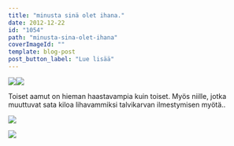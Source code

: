 ```yaml
---
title: "minusta sinä olet ihana."
date: 2012-12-22
id: "1054"
path: "minusta-sina-olet-ihana"
coverImageId: ""
template: blog-post
post_button_label: "Lue lisää"
---
```


[![](/images/22.12.002.JPG)](http://1.bp.blogspot.com/-Q8qYouZQFvM/UNV7B2397fI/AAAAAAAAD9M/rTo232DqsjM/s1600/22.12.002.JPG)[![](/images/22.12.003.JPG)](http://2.bp.blogspot.com/-UklYjeudK9o/UNV7Cx3WcLI/AAAAAAAAD9U/Bw1mpbh1FgI/s1600/22.12.003.JPG)

Toiset aamut on hieman haastavampia kuin toiset. Myös niille, jotka muuttuvat sata kiloa lihavammiksi talvikarvan ilmestymisen myötä..

[![](/images/22.12.004.JPG)](http://3.bp.blogspot.com/-wo1brRaHcZU/UNV7D4owxiI/AAAAAAAAD9Y/-fxcYqPDEcM/s1600/22.12.004.JPG)

[![](/images/ak.jpg)](http://4.bp.blogspot.com/-TB8cMTO6uag/UNV7cIjIHPI/AAAAAAAAD90/SdT7zpCzy6M/s1600/ak.jpg)
